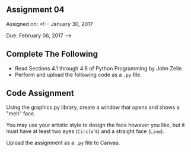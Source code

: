 ## Assignment 04
Assigned on: <!-- January 30, 2017

Due: February 06, 2017 -->

## Complete The Following

* Read Sections 4.1 through 4.6 of Python Programming by John Zelle.
* Perform and upload the following code as a `.py` file.

## Code Assignment
Using the graphics.py library, create a window that opens and shows a "meh" face.

You may use your artistic style to design the face however you like, but it must have at least two eyes (`Circle`'s) and a straight face (`Line`).

Upload the assignment as a `.py` file to Canvas.
